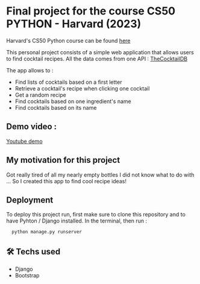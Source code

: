# Final project for the course CS50 PYTHON - Harvard (2023)

Harvard's CS50 Python course can be found [here](https://cs50.harvard.edu/python/2022/)

This personal project consists of a simple web application that allows users to find cocktail recipes.
All the data comes from one API : [TheCocktailDB](https://www.thecocktaildb.com/)

The app allows to :

- Find lists of cocktails based on a first letter
- Retrieve a cocktail's recipe when clicking one cocktail
- Get a random recipe
- Find cocktails based on one ingredient's name
- Find cocktails based on its name

## Demo video : 
[Youtube demo](https://youtu.be/SxOoTQCuMbU)

## My motivation for this project 

Got really tired of all my nearly empty bottles I did not know what to do with ... So I created this app to find cool recipe ideas!

## Deployment

To deploy this project run, first make sure to clone this repository and to have Pyhton / Django installed.
In the terminal, then run :

```bash
  python manage.py runserver
```

## 🛠 Techs used

- Django
- Bootstrap
